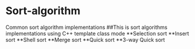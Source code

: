 # Sort-algorithm
Common sort algorithm implementations
##This is sort algorithms implementations using C++ template class mode
**Selection sort
**Insert sort
**Shell sort
**Merge sort
**Quick sort
**3-way Quick sort
